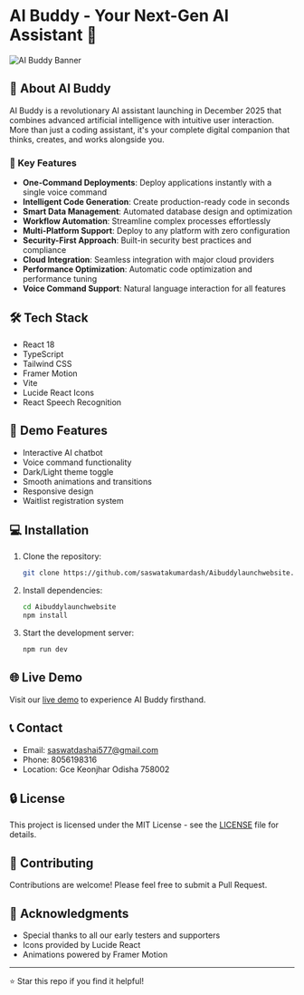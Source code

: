 # AI Buddy - Your Next-Gen AI Assistant 🤖

![AI Buddy Banner](https://images.unsplash.com/photo-1677442136019-21780ecad995?auto=format&fit=crop&q=80&w=1200&h=400)

## 🚀 About AI Buddy

AI Buddy is a revolutionary AI assistant launching in December 2025 that combines advanced artificial intelligence with intuitive user interaction. More than just a coding assistant, it's your complete digital companion that thinks, creates, and works alongside you.

### 🌟 Key Features

- **One-Command Deployments**: Deploy applications instantly with a single voice command
- **Intelligent Code Generation**: Create production-ready code in seconds
- **Smart Data Management**: Automated database design and optimization
- **Workflow Automation**: Streamline complex processes effortlessly
- **Multi-Platform Support**: Deploy to any platform with zero configuration
- **Security-First Approach**: Built-in security best practices and compliance
- **Cloud Integration**: Seamless integration with major cloud providers
- **Performance Optimization**: Automatic code optimization and performance tuning
- **Voice Command Support**: Natural language interaction for all features

## 🛠️ Tech Stack

- React 18
- TypeScript
- Tailwind CSS
- Framer Motion
- Vite
- Lucide React Icons
- React Speech Recognition

## 🎯 Demo Features

- Interactive AI chatbot
- Voice command functionality
- Dark/Light theme toggle
- Smooth animations and transitions
- Responsive design
- Waitlist registration system

## 💻 Installation

1. Clone the repository:
   ```bash
   git clone https://github.com/saswatakumardash/Aibuddylaunchwebsite.git
   ```

2. Install dependencies:
   ```bash
   cd Aibuddylaunchwebsite
   npm install
   ```

3. Start the development server:
   ```bash
   npm run dev
   ```

## 🌐 Live Demo

Visit our [live demo](https://aibuddybyskd.netlify.app/) to experience AI Buddy firsthand.

## 📞 Contact

- Email: saswatdashai577@gmail.com
- Phone: 8056198316
- Location: Gce Keonjhar Odisha 758002

## 🔒 License

This project is licensed under the MIT License - see the [LICENSE](LICENSE) file for details.

## 🤝 Contributing

Contributions are welcome! Please feel free to submit a Pull Request.

## 🎉 Acknowledgments

- Special thanks to all our early testers and supporters
- Icons provided by Lucide React
- Animations powered by Framer Motion

---

⭐ Star this repo if you find it helpful!
